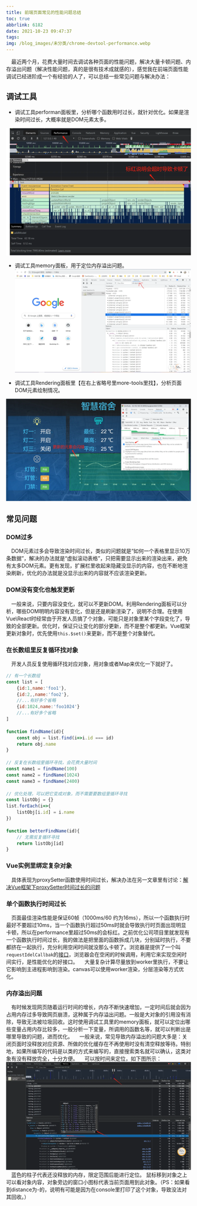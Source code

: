 ```yaml
---
title: 前端页面常见的性能问题总结
toc: true
abbrlink: 6182
date: 2021-10-23 09:47:37
tags:
img: /blog_images/未分类/chrome-devtool-performance.webp
---
```



&emsp;最近两个月，花费大量时间去调试各种页面的性能问题，解决大量卡顿问题、内存溢出问题（解决性能问题，真的是很有技术成就感的），感觉我在前端页面性能调试已经进阶成一个有经验的人了，可以总结一些常见问题与解决办法：
## 调试工具
- 调试工具performan面板里，分析哪个函数用时过长，就针对优化。如果是渲染时间过长，大概率就是DOM元素太多。

![chrome-devtool-performance](/blog_images/未分类/chrome-devtool-performance.webp)

- 调试工具memory面板，用于定位内存溢出问题。
![chrome-devtool-memory](/blog_images/未分类/chrome-devtool-memory.webp)

- 调试工具Rendering面板里【在右上省略号里more-tools里找】，分析页面DOM元素绘制情况。

![chrome-devtool-rendering](/blog_images/未分类/chrome-devtool-rendering.webp)





## 常见问题
### DOM过多
&emsp;DOM元素过多会导致渲染时间过长，类似的问题就是“如何一个表格里显示10万条数据”，解决的办法就是“虚拟滚动表格”，只把需要显示出来的渲染出来，避免有太多DOM元素。更有发现，扩展栏里收起来隐藏没显示的内容，也在不断地渲染刷新，优化的办法就是没显示出来的内容就不应该渲染更新。

### DOM没有变化也触发更新
&emsp;一般来说，只要内容没变化，就可以不更新DOM。利用Rendering面板可以分析，哪些DOM明明内容没有变化，但是还是刷新渲染了，说明不合理。在使用Vue\React时经常由于开发人员搞了个对象，可能只是对象里某个字段变化了，导致的全部更新。优化时，保证只让变化的部分更新，而不是整个都更新。Vue框架更新对象时，优先使用`this.$set()`来更新，而不是整个对象替代。

### 在长数组里反复循环找对象
&emsp;开发人员反复使用循环找对应对象，用对象或者Map来优化一下就好了。
```js
// 有一个长数组
const list = [
    {id:1,name:'foo1'},
    {id:2,,name:'foo2'},
    //...有好多个省略
    {id:1024,name:'foo1024'}
    //...有好多个省略
] 

function findName(id){
    const obj = list.find(i=>i.id === id)
    return obj.name
}

// 反复在长数组里循环寻找，会花费大量时间
const name1 = findName(100)
const name2 = findName(1024)
const name3 = findName(2400)

// 优化处理，可以把它变成对象，而不需要要数组里循环寻找
const listObj = {}
list.forEach(i=>{
    listObj[i.id] = i.name
})

function betterFindName(id){
    // 无需反复循环寻找
    return listObj[id]
}

```

### Vue实例里绑定复杂对象
&emsp;具体表现为proxySetter函数使用时间过长，解决办法在另一文章里有讨论：[解决Vue框架下proxySetter时间过长的问题](/posts/31857)

### 单个函数执行时间过长
&emsp;页面最佳渲染性能是保证60帧（1000ms/60 约为16ms），所以一个函数执行时最好不要超过10ms，当一个函数执行超过50ms时就会导致执行时页面出现明显卡顿，所以在performance里超过50ms的会标红。之前优化公司项目里就发现有一个函数执行时间过长，我的做法是把里面的函数拆成几块，分别延时执行，不要都挤在一起执行，充分利用空闲时间就没那么卡顿了。浏览器是提供了一个叫`requestIdelCallbak`的[接口](https://developer.mozilla.org/zh-CN/docs/Web/API/Window/requestIdleCallback)，浏览器会在空闲的时候调用，利用它来实现空闲时间实行，是性能优化的好接口。
&emsp;大量复杂计算尽量放到worker里执行，不要让它影响到主进程影响到渲染。canvas可以使用worker渲染，分层渲染等方式优化。

### 内存溢出问题
&emsp;有时候发现网页随着运行时间的增长，内存不断快速增加，一定时间后就会因为占用内存过多导致网页崩溃，这种属于内存溢出问题。一般是大对象的引用没有消除，导致无法被垃圾回收。这时使用调试工具里的memory面板，就可以定位出哪些变量占用内存比较多，一般分析一下变量，所调用的函数名等，就可以判断出是哪里导致的问题，进而优化。
&emsp;一般来说，常见导致内存溢出的问题大多是：关闭页面时没释放对应资源、所做的优化缓存在不再使用时没有清空释放等待。特别地，如果所编写的代码是以类的方式来编写的，直接搜索类名就可以确认，这类对象有没有释放完全，十分方便。
&emsp;可以按时间来定位，如下图所示：
![chrome-devtool-memory-按时间分析内存](/blog_images/未分类/chrome-devtool-memory-按时间分析内存.webp)
&emsp;蓝色的柱子代表还没释放的内存，限定范围后能进行定位。 鼠标移到对象之上可以看对象内容，对象旁边的窗口小图标代表当前页面用到此对象。（PS：如果看到distance为-的，说明有可能是因为在console里打印了这个对象，导致没法对其回收。）


